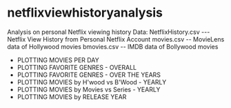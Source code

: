 # netflixviewhistoryanalysis
Analysis on personal Netflix viewing history
Data:
NetflixHistory.csv --- Netflix View History from Personal Netflix Account
movies.csv -- MovieLens data of Hollywood movies
bmovies.csv -- IMDB data of Bollywood movies
* PLOTTING MOVIES PER DAY
* PLOTTING FAVORITE GENRES - OVERALL
* PLOTTING FAVORITE GENRES - OVER THE YEARS
* PLOTTING MOVIES by H'wood vs B'Wood - YEARLY
* PLOTTING MOVIES by Movies vs Series - YEARLY
* PLOTTING MOVIES by RELEASE YEAR
